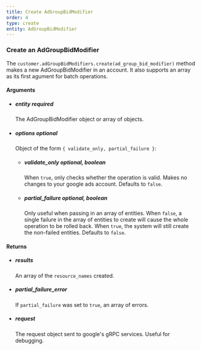 ```yaml
---
title: Create AdGroupBidModifier 
order: 4
type: create
entity: AdGroupBidModifier 
---
```


### Create an AdGroupBidModifier 

The `customer.adGroupBidModifiers.create(ad_group_bid_modifier)` method makes a new AdGroupBidModifier in an account. It also supports an array as its first agument for batch operations.


#### Arguments

- ##### entity *required* 
    The AdGroupBidModifier object or array of objects.
- ##### options *optional*
    Object of the form `{ validate_only, partial_failure }`:
    - ##### validate_only *optional, boolean* 
        When `true`, only checks whether the operation is valid. Makes no changes to your google ads account. Defaults to `false`.
    - ##### partial_failure *optional, boolean*
        Only useful when passing in an array of entities. When `false`, a single failure in the array of entities to create will cause the whole operation to be rolled back. When `true`, the system will still create the non-failed entities. Defaults to `false`.


#### Returns

- ##### results
    An array of the `resource_names` created.
- ##### partial_failure_error
    If `partial_failure` was set to `true`, an array of errors.
- ##### request
    The request object sent to google's gRPC services. Useful for debugging.
